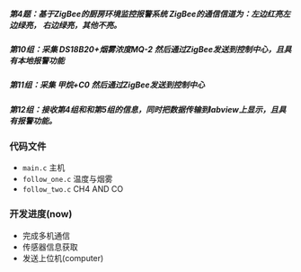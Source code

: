 
##### 第4题：基于ZigBee的厨房环境监控报警系统  ZigBee的通信信道为：左边红亮左边绿亮， 右边绿亮，其他不亮。
##### 第10组：采集 DS18B20+烟雾浓度MQ-2 然后通过ZigBee发送到控制中心，且具有本地报警功能
##### 第11组：采集 甲烷+C0   然后通过ZigBee发送到控制中心 
##### 第12组：接收第4组和和第5组的信息，同时把数据传输到labview上显示，且具有报警功能。

### 代码文件
* `main.c` 主机
* `follow_one.c` 温度与烟雾
* `follow_two.c` CH4 AND CO

### 开发进度(now)

* 完成多机通信
* 传感器信息获取
* 发送上位机(computer)


